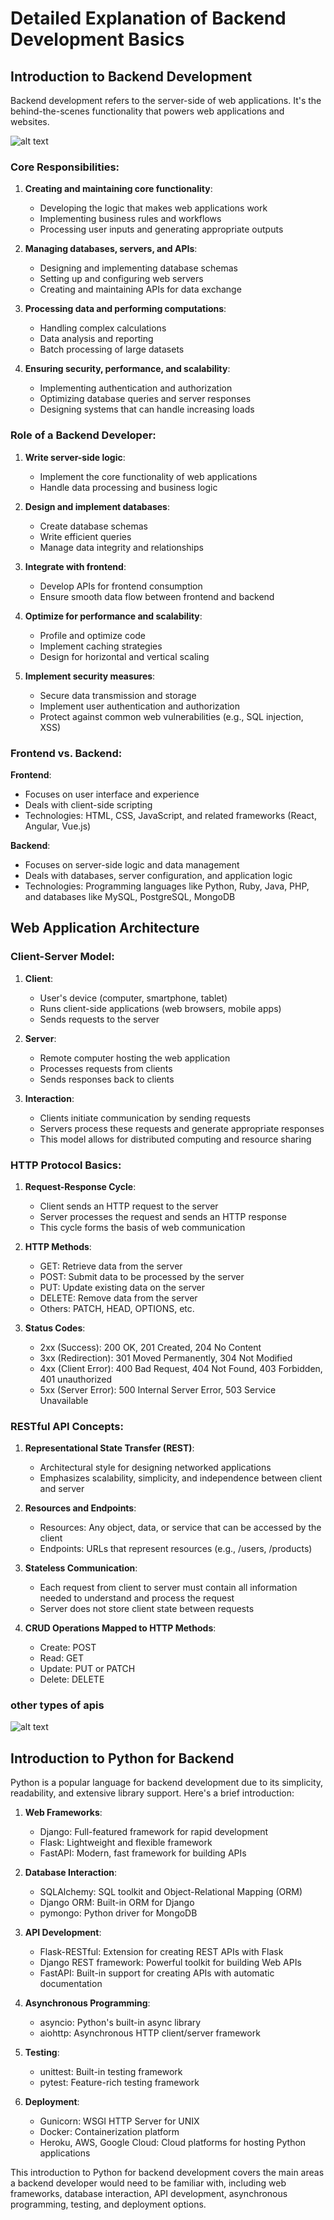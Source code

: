 # Detailed Explanation of Backend Development Basics

## Introduction to Backend Development

Backend development refers to the server-side of web applications. It's the behind-the-scenes functionality that powers web applications and websites.

![alt text](/summer-iti-training-course/media/req_res.png)
### Core Responsibilities:

1. **Creating and maintaining core functionality**: 
   - Developing the logic that makes web applications work
   - Implementing business rules and workflows
   - Processing user inputs and generating appropriate outputs

2. **Managing databases, servers, and APIs**:
   - Designing and implementing database schemas
   - Setting up and configuring web servers
   - Creating and maintaining APIs for data exchange

3. **Processing data and performing computations**:
   - Handling complex calculations
   - Data analysis and reporting
   - Batch processing of large datasets

4. **Ensuring security, performance, and scalability**:
   - Implementing authentication and authorization
   - Optimizing database queries and server responses
   - Designing systems that can handle increasing loads

### Role of a Backend Developer:

1. **Write server-side logic**:
   - Implement the core functionality of web applications
   - Handle data processing and business logic

2. **Design and implement databases**:
   - Create database schemas
   - Write efficient queries
   - Manage data integrity and relationships

3. **Integrate with frontend**:
   - Develop APIs for frontend consumption
   - Ensure smooth data flow between frontend and backend

4. **Optimize for performance and scalability**:
   - Profile and optimize code
   - Implement caching strategies
   - Design for horizontal and vertical scaling

5. **Implement security measures**:
   - Secure data transmission and storage
   - Implement user authentication and authorization
   - Protect against common web vulnerabilities (e.g., SQL injection, XSS)

### Frontend vs. Backend:

**Frontend**:
- Focuses on user interface and experience
- Deals with client-side scripting
- Technologies: HTML, CSS, JavaScript, and related frameworks (React, Angular, Vue.js)

**Backend**:
- Focuses on server-side logic and data management
- Deals with databases, server configuration, and application logic
- Technologies: Programming languages like Python, Ruby, Java, PHP, and databases like MySQL, PostgreSQL, MongoDB

## Web Application Architecture

### Client-Server Model:

1. **Client**:
   - User's device (computer, smartphone, tablet)
   - Runs client-side applications (web browsers, mobile apps)
   - Sends requests to the server

2. **Server**:
   - Remote computer hosting the web application
   - Processes requests from clients
   - Sends responses back to clients

3. **Interaction**:
   - Clients initiate communication by sending requests
   - Servers process these requests and generate appropriate responses
   - This model allows for distributed computing and resource sharing

### HTTP Protocol Basics:

1. **Request-Response Cycle**:
   - Client sends an HTTP request to the server
   - Server processes the request and sends an HTTP response
   - This cycle forms the basis of web communication

2. **HTTP Methods**:
   - GET: Retrieve data from the server
   - POST: Submit data to be processed by the server
   - PUT: Update existing data on the server
   - DELETE: Remove data from the server
   - Others: PATCH, HEAD, OPTIONS, etc.

3. **Status Codes**:
   - 2xx (Success): 200 OK, 201 Created, 204 No Content
   - 3xx (Redirection): 301 Moved Permanently, 304 Not Modified
   - 4xx (Client Error): 400 Bad Request, 404 Not Found, 403 Forbidden, 401 unauthorized
   - 5xx (Server Error): 500 Internal Server Error, 503 Service Unavailable

### RESTful API Concepts:

1. **Representational State Transfer (REST)**:
   - Architectural style for designing networked applications
   - Emphasizes scalability, simplicity, and independence between client and server

2. **Resources and Endpoints**:
   - Resources: Any object, data, or service that can be accessed by the client
   - Endpoints: URLs that represent resources (e.g., /users, /products)

3. **Stateless Communication**:
   - Each request from client to server must contain all information needed to understand and process the request
   - Server does not store client state between requests

4. **CRUD Operations Mapped to HTTP Methods**:
   - Create: POST
   - Read: GET
   - Update: PUT or PATCH
   - Delete: DELETE


### other types of apis 
![alt text](/summer-iti-training-course/media/image-5.png)

## Introduction to Python for Backend

Python is a popular language for backend development due to its simplicity, readability, and extensive library support. Here's a brief introduction:

1. **Web Frameworks**:
   - Django: Full-featured framework for rapid development
   - Flask: Lightweight and flexible framework
   - FastAPI: Modern, fast framework for building APIs

2. **Database Interaction**:
   - SQLAlchemy: SQL toolkit and Object-Relational Mapping (ORM)
   - Django ORM: Built-in ORM for Django
   - pymongo: Python driver for MongoDB

3. **API Development**:
   - Flask-RESTful: Extension for creating REST APIs with Flask
   - Django REST framework: Powerful toolkit for building Web APIs
   - FastAPI: Built-in support for creating APIs with automatic documentation

4. **Asynchronous Programming**:
   - asyncio: Python's built-in async library
   - aiohttp: Asynchronous HTTP client/server framework

5. **Testing**:
   - unittest: Built-in testing framework
   - pytest: Feature-rich testing framework

6. **Deployment**:
   - Gunicorn: WSGI HTTP Server for UNIX
   - Docker: Containerization platform
   - Heroku, AWS, Google Cloud: Cloud platforms for hosting Python applications

This introduction to Python for backend development covers the main areas a backend developer would need to be familiar with, including web frameworks, database interaction, API development, asynchronous programming, testing, and deployment options.